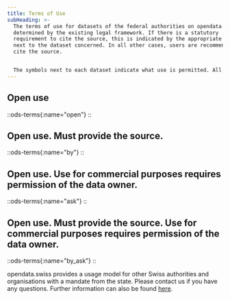```yaml
---
title: Terms of Use
subHeading: >-
  The terms of use for datasets of the federal authorities on opendata.swiss are
  determined by the existing legal framework. If there is a statutory
  requirement to cite the source, this is indicated by the appropriate symbol
  next to the dataset concerned. In all other cases, users are recommended to
  cite the source.


  The symbols next to each dataset indicate what use is permitted. All data owners use the same symbols.
---
```


## Open use

::ods-terms{:name="open"}
::

## Open use. Must provide the source.

::ods-terms{:name="by"}
::

## Open use. Use for commercial purposes requires permission of the data owner.

::ods-terms{:name="ask"}
::

## Open use. Must provide the source. Use for commercial purposes requires permission of the data owner.

::ods-terms{:name="by_ask"}
::

opendata.swiss provides a usage model for other Swiss authorities and organisations with a mandate from the state. Please contact us if you have any questions. Further information can also be found [here](/handbook).
